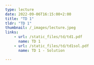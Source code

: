 ```yaml
---
type: lecture
date: 2022-09-06T16:15:00+2:00
title: "TD 1"
tldr: "TD 1"
thumbnail: /_images/lecture.jpeg
links: 
    - url: /static_files/td/td1.pdf
      name: TD 1
    - url: /static_files/td/td1sol.pdf
      name: TD 1 - Solution

---
```

<!-- **Suggested readings & references:**
- [pdf](https://intelligence.org/files/EthicsofAI.pdf) Nick Bostrom &
Eliezer Yudkowsky (2020)  _The Ethics of Artificial Intelligence_ -->
